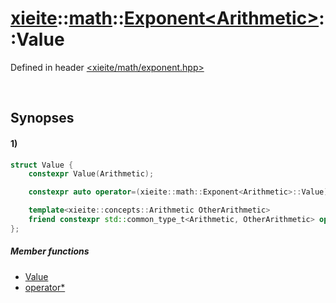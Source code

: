 # [xieite](../../../../../xieite.md)\:\:[math](../../../../../math.md)\:\:[Exponent\<Arithmetic\>](../../../exponent.md)\:\:Value
Defined in header [<xieite/math/exponent.hpp>](../../../../../../include/xieite/math/exponent.hpp)

&nbsp;

## Synopses
#### 1)
```cpp
struct Value {
    constexpr Value(Arithmetic);

    constexpr auto operator=(xieite::math::Exponent<Arithmetic>::Value) = delete;

    template<xieite::concepts::Arithmetic OtherArithmetic>
    friend constexpr std::common_type_t<Arithmetic, OtherArithmetic> operator*(OtherArithmetic, xieite::math::Exponent<Arithmetic>::Value);
};
```
##### Member functions
- [Value](./structures/value/1/operators/constructor.md)
- [operator*](./structures/value/1/operators/multiply.md)
